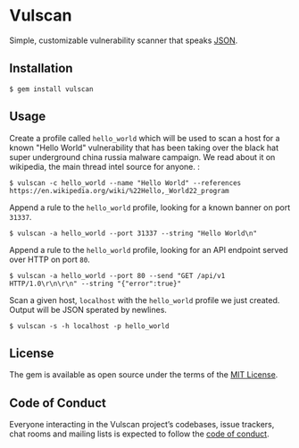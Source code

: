 # Vulscan

Simple, customizable vulnerability scanner that speaks [JSON](http://www.json.org/).

## Installation

    $ gem install vulscan

## Usage

Create a profile called `hello_world` which will be used to scan a host for a known "Hello World" vulnerability that has been taking over the black hat super underground china russia malware campaign. We read about it on wikipedia, the main thread intel source for anyone. :
```
$ vulscan -c hello_world --name "Hello World" --references https://en.wikipedia.org/wiki/%22Hello,_World22_program
```

Append a rule to the `hello_world` profile, looking for a known banner on port `31337`.
```
$ vulscan -a hello_world --port 31337 --string "Hello World\n"
```

Append a rule to the `hello_world` profile, looking for an API endpoint served over HTTP on port `80`.
```
$ vulscan -a hello_world --port 80 --send "GET /api/v1 HTTP/1.0\r\n\r\n" --string "{"error":true}"
```

Scan a given host, `localhost` with the `hello_world` profile we just created. Output will be JSON sperated by newlines.
```
$ vulscan -s -h localhost -p hello_world
```

## License

The gem is available as open source under the terms of the [MIT License](http://opensource.org/licenses/MIT).

## Code of Conduct

Everyone interacting in the Vulscan project’s codebases, issue trackers, chat rooms and mailing lists is expected to follow the [code of conduct](https://github.com/[USERNAME]/vulscan/blob/master/CODE_OF_CONDUCT.md).
